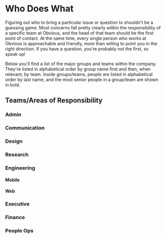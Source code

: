 # Who Does What

Figuring out who to bring a particular issue or question to shouldn’t be a guessing game. Most concerns fall pretty clearly within the responsibility of a specific team at Obvious, and the head of that team should be the first point of contact. At the same time, every single person who works at Obvious is approachable and friendly, more than willing to point you in the right direction. If you have a question, you're probably not the first, so speak up!

Below you'll find a list of the major groups and teams within the company. They're listed in alphabetical order by group name first and then, when relevant, by team. Inside groups/teams, people are listed in alphabetical order by last name, and the most senior people in a group/team are shown in bold.

## Teams/Areas of Responsibility

### Admin

### Communication

### Design

### Research

### Engineering

#### Mobile

#### Web

### Executive

### Finance

### People Ops

